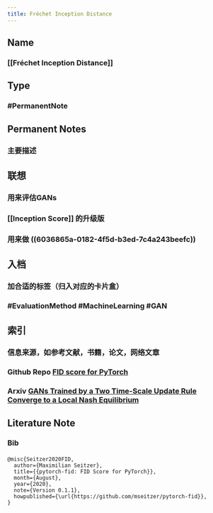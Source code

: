 ```yaml
---
title: Fréchet Inception Distance
---
```


## Name
### [[Fréchet Inception Distance]]
## Type
### #PermanentNote
## Permanent Notes
### 主要描述
## 联想
### 用来评估GANs
### [[Inception Score]] 的升级版
### 用来做 ((6036865a-0182-4f5d-b3ed-7c4a243beefc))
## 入档
### 加合适的标签（归入对应的卡片盒）
### #EvaluationMethod #MachineLearning #GAN
## 索引
### 信息来源，如参考文献，书籍，论文，网络文章
### Github Repo [FID score for PyTorch](https://github.com/mseitzer/pytorch-fid)
### Arxiv [GANs Trained by a Two Time-Scale Update Rule Converge to a Local Nash Equilibrium](https://arxiv.org/abs/1706.08500)
## Literature Note
### Bib
####
```Bib
@misc{Seitzer2020FID,
  author={Maximilian Seitzer},
  title={{pytorch-fid: FID Score for PyTorch}},
  month={August},
  year={2020},
  note={Version 0.1.1},
  howpublished={\url{https://github.com/mseitzer/pytorch-fid}},
}
```
###
